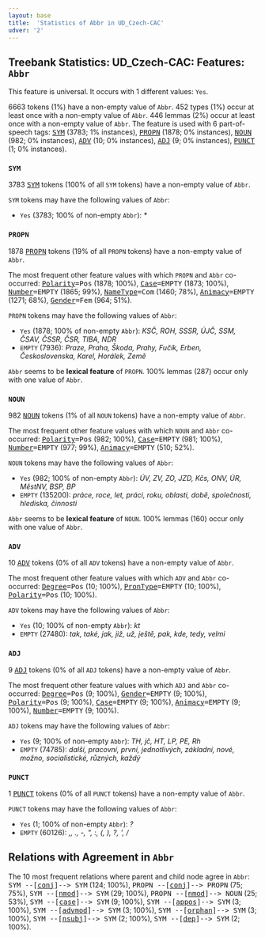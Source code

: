 ```yaml
---
layout: base
title:  'Statistics of Abbr in UD_Czech-CAC'
udver: '2'
---
```


## Treebank Statistics: UD_Czech-CAC: Features: `Abbr`

This feature is universal.
It occurs with 1 different values: `Yes`.

6663 tokens (1%) have a non-empty value of `Abbr`.
452 types (1%) occur at least once with a non-empty value of `Abbr`.
446 lemmas (2%) occur at least once with a non-empty value of `Abbr`.
The feature is used with 6 part-of-speech tags: <tt><a href="cs_cac-pos-SYM.html">SYM</a></tt> (3783; 1% instances), <tt><a href="cs_cac-pos-PROPN.html">PROPN</a></tt> (1878; 0% instances), <tt><a href="cs_cac-pos-NOUN.html">NOUN</a></tt> (982; 0% instances), <tt><a href="cs_cac-pos-ADV.html">ADV</a></tt> (10; 0% instances), <tt><a href="cs_cac-pos-ADJ.html">ADJ</a></tt> (9; 0% instances), <tt><a href="cs_cac-pos-PUNCT.html">PUNCT</a></tt> (1; 0% instances).

### `SYM`

3783 <tt><a href="cs_cac-pos-SYM.html">SYM</a></tt> tokens (100% of all `SYM` tokens) have a non-empty value of `Abbr`.

`SYM` tokens may have the following values of `Abbr`:

* `Yes` (3783; 100% of non-empty `Abbr`): <em>*</em>

### `PROPN`

1878 <tt><a href="cs_cac-pos-PROPN.html">PROPN</a></tt> tokens (19% of all `PROPN` tokens) have a non-empty value of `Abbr`.

The most frequent other feature values with which `PROPN` and `Abbr` co-occurred: <tt><a href="cs_cac-feat-Polarity.html">Polarity</a></tt><tt>=Pos</tt> (1878; 100%), <tt><a href="cs_cac-feat-Case.html">Case</a></tt><tt>=EMPTY</tt> (1873; 100%), <tt><a href="cs_cac-feat-Number.html">Number</a></tt><tt>=EMPTY</tt> (1865; 99%), <tt><a href="cs_cac-feat-NameType.html">NameType</a></tt><tt>=Com</tt> (1460; 78%), <tt><a href="cs_cac-feat-Animacy.html">Animacy</a></tt><tt>=EMPTY</tt> (1271; 68%), <tt><a href="cs_cac-feat-Gender.html">Gender</a></tt><tt>=Fem</tt> (964; 51%).

`PROPN` tokens may have the following values of `Abbr`:

* `Yes` (1878; 100% of non-empty `Abbr`): <em>KSČ, ROH, SSSR, ÚJČ, SSM, ČSAV, ČSSR, ČSR, TIBA, NDR</em>
* `EMPTY` (7936): <em>Praze, Praha, Škoda, Prahy, Fučík, Erben, Československa, Karel, Horálek, Země</em>

`Abbr` seems to be **lexical feature** of `PROPN`. 100% lemmas (287) occur only with one value of `Abbr`.

### `NOUN`

982 <tt><a href="cs_cac-pos-NOUN.html">NOUN</a></tt> tokens (1% of all `NOUN` tokens) have a non-empty value of `Abbr`.

The most frequent other feature values with which `NOUN` and `Abbr` co-occurred: <tt><a href="cs_cac-feat-Polarity.html">Polarity</a></tt><tt>=Pos</tt> (982; 100%), <tt><a href="cs_cac-feat-Case.html">Case</a></tt><tt>=EMPTY</tt> (981; 100%), <tt><a href="cs_cac-feat-Number.html">Number</a></tt><tt>=EMPTY</tt> (977; 99%), <tt><a href="cs_cac-feat-Animacy.html">Animacy</a></tt><tt>=EMPTY</tt> (510; 52%).

`NOUN` tokens may have the following values of `Abbr`:

* `Yes` (982; 100% of non-empty `Abbr`): <em>ÚV, ZV, ZO, JZD, Kčs, ONV, ÚR, MěstNV, BSP, BP</em>
* `EMPTY` (135200): <em>práce, roce, let, práci, roku, oblasti, době, společnosti, hlediska, činnosti</em>

`Abbr` seems to be **lexical feature** of `NOUN`. 100% lemmas (160) occur only with one value of `Abbr`.

### `ADV`

10 <tt><a href="cs_cac-pos-ADV.html">ADV</a></tt> tokens (0% of all `ADV` tokens) have a non-empty value of `Abbr`.

The most frequent other feature values with which `ADV` and `Abbr` co-occurred: <tt><a href="cs_cac-feat-Degree.html">Degree</a></tt><tt>=Pos</tt> (10; 100%), <tt><a href="cs_cac-feat-PronType.html">PronType</a></tt><tt>=EMPTY</tt> (10; 100%), <tt><a href="cs_cac-feat-Polarity.html">Polarity</a></tt><tt>=Pos</tt> (10; 100%).

`ADV` tokens may have the following values of `Abbr`:

* `Yes` (10; 100% of non-empty `Abbr`): <em>kt</em>
* `EMPTY` (27480): <em>tak, také, jak, již, už, ještě, pak, kde, tedy, velmi</em>

### `ADJ`

9 <tt><a href="cs_cac-pos-ADJ.html">ADJ</a></tt> tokens (0% of all `ADJ` tokens) have a non-empty value of `Abbr`.

The most frequent other feature values with which `ADJ` and `Abbr` co-occurred: <tt><a href="cs_cac-feat-Degree.html">Degree</a></tt><tt>=Pos</tt> (9; 100%), <tt><a href="cs_cac-feat-Gender.html">Gender</a></tt><tt>=EMPTY</tt> (9; 100%), <tt><a href="cs_cac-feat-Polarity.html">Polarity</a></tt><tt>=Pos</tt> (9; 100%), <tt><a href="cs_cac-feat-Case.html">Case</a></tt><tt>=EMPTY</tt> (9; 100%), <tt><a href="cs_cac-feat-Animacy.html">Animacy</a></tt><tt>=EMPTY</tt> (9; 100%), <tt><a href="cs_cac-feat-Number.html">Number</a></tt><tt>=EMPTY</tt> (9; 100%).

`ADJ` tokens may have the following values of `Abbr`:

* `Yes` (9; 100% of non-empty `Abbr`): <em>TH, jč, HT, LP, PE, Rh</em>
* `EMPTY` (74785): <em>další, pracovní, první, jednotlivých, základní, nové, možno, socialistické, různých, každý</em>

### `PUNCT`

1 <tt><a href="cs_cac-pos-PUNCT.html">PUNCT</a></tt> tokens (0% of all `PUNCT` tokens) have a non-empty value of `Abbr`.

`PUNCT` tokens may have the following values of `Abbr`:

* `Yes` (1; 100% of non-empty `Abbr`): <em>?</em>
* `EMPTY` (60126): <em>,, ., -, ", :, (, ), ?, ', /</em>

## Relations with Agreement in `Abbr`

The 10 most frequent relations where parent and child node agree in `Abbr`:
<tt>SYM --[<tt><a href="cs_cac-dep-conj.html">conj</a></tt>]--> SYM</tt> (124; 100%),
<tt>PROPN --[<tt><a href="cs_cac-dep-conj.html">conj</a></tt>]--> PROPN</tt> (75; 75%),
<tt>SYM --[<tt><a href="cs_cac-dep-nmod.html">nmod</a></tt>]--> SYM</tt> (29; 100%),
<tt>PROPN --[<tt><a href="cs_cac-dep-nmod.html">nmod</a></tt>]--> NOUN</tt> (25; 53%),
<tt>SYM --[<tt><a href="cs_cac-dep-case.html">case</a></tt>]--> SYM</tt> (9; 100%),
<tt>SYM --[<tt><a href="cs_cac-dep-appos.html">appos</a></tt>]--> SYM</tt> (3; 100%),
<tt>SYM --[<tt><a href="cs_cac-dep-advmod.html">advmod</a></tt>]--> SYM</tt> (3; 100%),
<tt>SYM --[<tt><a href="cs_cac-dep-orphan.html">orphan</a></tt>]--> SYM</tt> (3; 100%),
<tt>SYM --[<tt><a href="cs_cac-dep-nsubj.html">nsubj</a></tt>]--> SYM</tt> (2; 100%),
<tt>SYM --[<tt><a href="cs_cac-dep-dep.html">dep</a></tt>]--> SYM</tt> (2; 100%).

